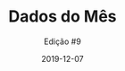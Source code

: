 ---
layout: default
title: "Dados do Mês"
author: "Edição #9"
tags: GIJC19, CODABR, comunidades
date: 2019-12-07
link: https://mailchi.mp/8386f89dbcaf/dadosdomes-12075281
---